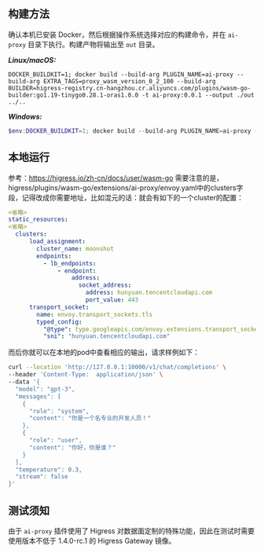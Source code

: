 ## 构建方法

确认本机已安装 Docker，然后根据操作系统选择对应的构建命令，并在 `ai-proxy` 目录下执行。构建产物将输出至 `out` 目录。

***Linux/macOS:***

```shell
DOCKER_BUILDKIT=1; docker build --build-arg PLUGIN_NAME=ai-proxy --build-arg EXTRA_TAGS=proxy_wasm_version_0_2_100 --build-arg BUILDER=higress-registry.cn-hangzhou.cr.aliyuncs.com/plugins/wasm-go-builder:go1.19-tinygo0.28.1-oras1.0.0 -t ai-proxy:0.0.1 --output ./out ../..
```

***Windows:***

```powershell
$env:DOCKER_BUILDKIT=1; docker build --build-arg PLUGIN_NAME=ai-proxy --build-arg EXTRA_TAGS=proxy_wasm_version_0_2_100 --build-arg BUILDER=higress-registry.cn-hangzhou.cr.aliyuncs.com/plugins/wasm-go-builder:go1.19-tinygo0.28.1-oras1.0.0 -t ai-proxy:0.0.1 --output .\out ..\..
```

## 本地运行
参考：https://higress.io/zh-cn/docs/user/wasm-go
需要注意的是，higress/plugins/wasm-go/extensions/ai-proxy/envoy.yaml中的clusters字段，记得改成你需要地址，比如混元的话：就会有如下的一个cluster的配置：
```yaml
<省略>
static_resources:
<省略>
  clusters:
      load_assignment:
        cluster_name: moonshot
        endpoints:
          - lb_endpoints:
              - endpoint:
                  address:
                    socket_address:
                      address: hunyuan.tencentcloudapi.com
                      port_value: 443
      transport_socket:
        name: envoy.transport_sockets.tls
        typed_config:
          "@type": type.googleapis.com/envoy.extensions.transport_sockets.tls.v3.UpstreamTlsContext
          "sni": "hunyuan.tencentcloudapi.com"
```

而后你就可以在本地的pod中查看相应的输出，请求样例如下：
```sh
curl --location 'http://127.0.0.1:10000/v1/chat/completions' \
--header 'Content-Type:  application/json' \
--data '{
  "model": "gpt-3",
  "messages": [
    {
      "role": "system",
      "content": "你是一个名专业的开发人员！"
    },
    {
      "role": "user",
      "content": "你好，你是谁？"
    }
  ],
  "temperature": 0.3,
  "stream": false
}'
```

## 测试须知

由于 `ai-proxy` 插件使用了 Higress 对数据面定制的特殊功能，因此在测试时需要使用版本不低于 1.4.0-rc.1 的 Higress Gateway 镜像。